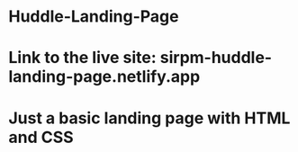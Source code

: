 # Huddle-Landing-Page
# Link to the live site: sirpm-huddle-landing-page.netlify.app
# Just a basic landing page with HTML and CSS
